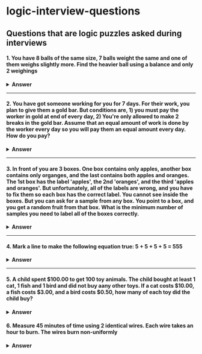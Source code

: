 # logic-interview-questions
Questions that are logic puzzles asked during interviews
---

#### 1. You have 8 balls of the same size, 7 balls weight the same and one of them weighs slightly more. Find the heavier ball using a balance and only 2 weighings


<details><summary><b>Answer</b></summary>
<p>

#### Answer: 

Divide the balls into 2 groups of 3 balls in each group and another 2 groups of 1 ball in each group.
That way you can isolate a single ball based on which group is heavier by just weighing no more than 
2 times

</p>
</details>

---

#### 2. You have got someone working for you for 7 days. For their work, you plan to give them a gold bar. But conditions are, 1) you must pay the worker in gold at end of every day,  2) You're only allowed to make 2 breaks in the gold bar. Assume that an equal amount of work is done by the worker every day so you will pay them an equal amount every day. How do you pay? 

<details><summary><b>Answer</b></summary>
<p>

#### Answer: 

If there are 7 pieces in the gold bar, make a cut after the 4th piece and another cut after the 5th piece so you end up with 3 different sized pieces, 4/7 size, 1/7 size and 2/7 size. This is how you can pay each day:
<p>Day 1: Pay 1/7 piece                        ( worker: 1 ; you: 6 )</p>      <p>Day 4: Take back 1/7 piece & 2/7 piece, pay 4/7 piece   ( worker: 4 ; you: 3 )</p>
<p>Day 2: Take back 1/7 piece, pay 2/7 piece   ( worker: 2 ; you: 5 )</p>      <p>Day 5: Pay 1/7 piece                                    ( worker: 5 ; you: 2 )</p>
<p>Day 3: Pay 1/7 piece                        ( worker: 3 ; you: 4 )</p>      <p>Day 6: Take back 1/7, pay 2/7                           ( worker: 6 ; you: 1 )</p>
                                                                               <p>Day 7: Pay 1/7                                          ( worker: 7 ; you: 0 )</p>
</p>
</details>

---

#### 3. In front of you are 3 boxes. One box contains only apples, another box contains only organges, and the last contains both apples and oranges. The 1st box has the label 'apples', the 2nd 'oranges', and the third 'apples and oranges'. But unfortunately, all of the labels are wrong, and you have to fix them so each box has the correct label. You cannot see inside the boxes. But you can ask for a sample from any box. You point to a box, and you get a random fruit from that box. What is the minimum number of samples you need to label all of the boxes correctly. 

<details><summary><b>Answer</b></summary>
<p>

#### Answer: 
<p>We can take advantage of the fact that ALL 3 boxes are labeled incorrectly</p>
<span> 'Apples' </span>  <span> 'Oranges' </span>   <span> 'Apples and Oranges' </span>
<p>We can take a sample from 'Apples and Oranges' and see what the fruit is. And since 'Apples and Oranges' is mislabeled, we know exactly what the fruit is after taking the sample from that box, so if the sample is orange, the label should be orange or vice versa for apple. So, for example if this 3rd box is acually apples, we'll correctly label it apples. The next 2 boxes will be easy to figure out as the other box labeled apples will definitely not be apples, and the other box labeled oranges will definitely not be oranges</p>
<p>Since the box labeled oranges is definitely wrong and apples is already taken, that leaves us with only Apples and Oranges for that box previously mislabeled orange</p>
<p>And now the only remaining label is oranges which goes to the box previously mislabled Apples. And the problem is solved by just getting 1 sample. </p>

</p>
</details>

---

#### 4. Mark a line to make the following equation true: 5 + 5 + 5 + 5 = 555

<details><summary><b>Answer</b></summary>
<p>

#### Answer: 
<p> 545 + 5 + 5 = 555 </p>

</p>
</details>

---

#### 5. A child spent $100.00 to get 100 toy animals. The child bought at least 1 cat, 1 fish and 1 bird and did not buy aany other toys. If a cat costs $10.00, a fish costs $3.00, and a bird costs $0.50, how many of each toy did the child buy? 

<details><summary><b>Answer</b></summary>
<p>

#### Answer: 
<p> c + f + b = 100</p>
<p> 10c + 3f + 0.5b = 100 </p>
<p> b = 100 - c - f </p>
<p>10c + 3f + 0.5(100 - c - f) = 100 --> 10c + 3f + 50 - 0.5c - 0.5f = 100 </p>
<p>9.5c + 2.5f + 50 = 100 --> (x2) --> 19c + 5f + 100 = 200 --> 19c + 5f = 100</p>
<p> f = 100/5 - (19/5)c  -->  f = 20 - (19/5)c</p>
<p> At this point we know, f and c should be whole numbers and c has to be a multiple of 5 to be a whole number since 5 is in it's denominator</p>
<p>For f to be a whole number of at least 1, we know c has to be at least 5 so that we can get 20 - (19/5)*5</p>
<p>So, for lowest numbers of f and c, f can be 1 and c would have to be 5</p>
<p>Since we know b = 100 - c - f  , we can say b = 100 - 5 - 1 so b = 94</p>
<span> f = 1 </span> <span> c = 5 </span> <span> b = 94 </span>
</p>
</details>

#### 6. Measure 45 minutes of time using 2 identical wires. Each wire takes an hour to burn. The wires burn non-uniformly

<details><summary><b>Answer</b></summary>
<p>

#### Answer: 
<p> Light up both ends of 1st wire so it burns up and finishes in 30 minutes. At the same time light up only the 2nd end of the 2nd wire so half the 2nd wire is burned in 30 minutes time. Once the 1st wire has finished up burning in 30 minutes time, light up the other end of the 2nd wire so then it'll finish burning in 15 minutes time since half of it was already burnt in the last 30 minutes and we'll get 45 minutes once the 2nd wire is burnt up after it's 2nd end is lit up</p>

</p>
</details>